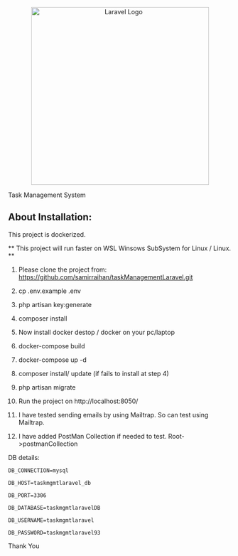 <p align="center"><a href="https://laravel.com" target="_blank"><img src="https://raw.githubusercontent.com/laravel/art/master/logo-lockup/5%20SVG/2%20CMYK/1%20Full%20Color/laravel-logolockup-cmyk-red.svg" width="400" alt="Laravel Logo"></a></p>

Task Management System

## About Installation:
This project is dockerized.

** This project will run faster on WSL Winsows SubSystem for Linux / Linux. **

1. Please clone the project from:
https://github.com/samirraihan/taskManagementLaravel.git
2. cp .env.example .env
3. php artisan key:generate
4. composer install

5. Now install docker destop / docker on your pc/laptop
6. docker-compose build
7. docker-compose up -d

8. composer install/ update (if fails to install at step 4)
9. php artisan migrate
10. Run the project on http://localhost:8050/
11. I have tested sending emails by using Mailtrap. So can test using Mailtrap.
12. I have added PostMan Collection if needed to test. Root->postmanCollection

DB details:

    DB_CONNECTION=mysql

    DB_HOST=taskmgmtlaravel_db

    DB_PORT=3306

    DB_DATABASE=taskmgmtlaravelDB

    DB_USERNAME=taskmgmtlaravel

    DB_PASSWORD=taskmgmtlaravel93

Thank You
